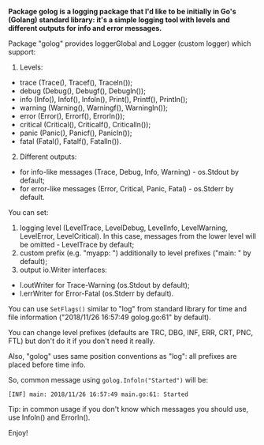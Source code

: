 **Package golog is a logging package that I'd like to be initially in Go's (Golang) standard library: 
it's a simple logging tool with levels and different outputs for info and error messages.**


Package "golog" provides loggerGlobal and Logger (custom logger) which support:
1. Levels:
- trace (Trace(), Tracef(), Traceln());
- debug (Debug(), Debugf(), Debugln());
- info (Info(), Infof(), Infoln(), Print(), Printf(), Println();
- warning (Warning(), Warningf(), Warningln());
- error (Error(), Errorf(), Errorln());
- critical (Critical(), Criticalf(), Criticalln());
- panic (Panic(), Panicf(), Panicln());
- fatal (Fatal(), Fatalf(), Fatalln()).
2. Different outputs:
- for info-like messages (Trace, Debug, Info, Warning) - os.Stdout by default;
- for error-like messages (Error, Critical, Panic, Fatal) - os.Stderr by default.

You can set:
1. logging level (LevelTrace, LevelDebug, LevelInfo, LevelWarning, LevelError, LevelCritical).
In this case, messages from the lower level will be omitted - LevelTrace by default;
2. custom prefix (e.g. "myapp: ") additionally to level prefixes ("main: " by default);
3. output io.Writer interfaces:
 - l.outWriter for Trace-Warning (os.Stdout by default);
 - l.errWriter for Error-Fatal (os.Stderr by default).

You can use `SetFlags()` similar to "log" from standard library for time and file information
("2018/11/26 16:57:49 golog.go:61" by default).

You can change level prefixes (defaults are TRC, DBG, INF, ERR, CRT, PNC, FTL) but don't do it
if you don't need it really.

Also, "golog" uses same position conventions as "log": all prefixes are placed before time info.

So, common message using `golog.Infoln("Started")` will be:
```
[INF] main: 2018/11/26 16:57:49 main.go:61: Started
```

Tip: in common usage if you don't know which messages you should use, use Infoln() and Errorln().

Enjoy!
